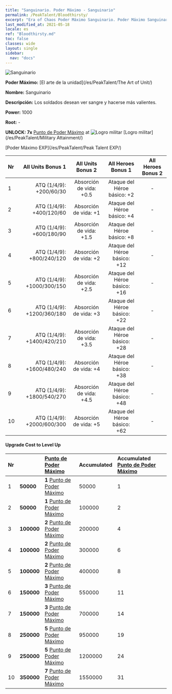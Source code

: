 ```yaml
---
title: "Sanguinario. Poder Máximo - Sanguinario"
permalink: /PeakTalent/Bloodthirsty/
excerpt: "Era of Chaos Poder Máximo Sanguinario. Poder Máximo Sanguinario. Sanguinario"
last_modified_at: 2021-05-18
locale: es
ref: "Bloodthirsty.md"
toc: false
classes: wide
layout: single
sidebar:
  nav: "docs"
---
```


  ![Sanguinario](/images/pt/talent_2005.png)

  **Poder Máximo:** [El arte de la unidad](/es/PeakTalent/The Art of Unit/)

  **Nombre:** Sanguinario

  **Descripción:** Los soldados desean ver sangre y hacerse más valientes.

  **Power:** 1000

  **Root:** -

  **UNLOCK: 7x** [Punto de Poder Máximo](/ItemsES/con_934/) at ![Logro militar](/images/pt/talent_2006.png) [Logro militar](/es/PeakTalent/Military Attainment/)

  [Poder Máximo EXP](/es/PeakTalent/Peak Talent EXP/)

  | Nr | All Units Bonus 1 | All Units Bonus 2 | All Heroes Bonus 1 | All Heroes Bonus 2 |
  |:---|--------------:|:-------------:|:-------------:|:-------------:|
  | 1 | ATQ (1/4/9): +200/60/30 | Absorción de vida: +0.5 | Ataque del Héroe básico: +2 | - |
  | 2 | ATQ (1/4/9): +400/120/60 | Absorción de vida: +1 | Ataque del Héroe básico: +4 | - |
  | 3 | ATQ (1/4/9): +600/180/90 | Absorción de vida: +1.5 | Ataque del Héroe básico: +8 | - |
  | 4 | ATQ (1/4/9): +800/240/120 | Absorción de vida: +2 | Ataque del Héroe básico: +12 | - |
  | 5 | ATQ (1/4/9): +1000/300/150 | Absorción de vida: +2.5 | Ataque del Héroe básico: +16 | - |
  | 6 | ATQ (1/4/9): +1200/360/180 | Absorción de vida: +3 | Ataque del Héroe básico: +22 | - |
  | 7 | ATQ (1/4/9): +1400/420/210 | Absorción de vida: +3.5 | Ataque del Héroe básico: +28 | - |
  | 8 | ATQ (1/4/9): +1600/480/240 | Absorción de vida: +4 | Ataque del Héroe básico: +38 | - |
  | 9 | ATQ (1/4/9): +1800/540/270 | Absorción de vida: +4.5 | Ataque del Héroe básico: +48 | - |
  | 10 | ATQ (1/4/9): +2000/600/300 | Absorción de vida: +5 | Ataque del Héroe básico: +62 | - |


#### Upgrade Cost to Level Up

  | Nr | <i class="fas fa-coins"/> | [Punto de Poder Máximo](/ItemsES/con_934/) | Accumulated <i class="fas fa-coins"/> | Accumulated [Punto de Poder Máximo](/ItemsES/con_934/) |
  |:---|:--------------|:-------------|:-------------|:-------------|
  | 1 | **50000** | **1** [Punto de Poder Máximo](/ItemsES/con_934/) | 50000 | 1 |
  | 2 | **50000** | **1** [Punto de Poder Máximo](/ItemsES/con_934/) | 100000 | 2 |
  | 3 | **100000** | **2** [Punto de Poder Máximo](/ItemsES/con_934/) | 200000 | 4 |
  | 4 | **100000** | **2** [Punto de Poder Máximo](/ItemsES/con_934/) | 300000 | 6 |
  | 5 | **100000** | **2** [Punto de Poder Máximo](/ItemsES/con_934/) | 400000 | 8 |
  | 6 | **150000** | **3** [Punto de Poder Máximo](/ItemsES/con_934/) | 550000 | 11 |
  | 7 | **150000** | **3** [Punto de Poder Máximo](/ItemsES/con_934/) | 700000 | 14 |
  | 8 | **250000** | **5** [Punto de Poder Máximo](/ItemsES/con_934/) | 950000 | 19 |
  | 9 | **250000** | **5** [Punto de Poder Máximo](/ItemsES/con_934/) | 1200000 | 24 |
  | 10 | **350000** | **7** [Punto de Poder Máximo](/ItemsES/con_934/) | 1550000 | 31 |
